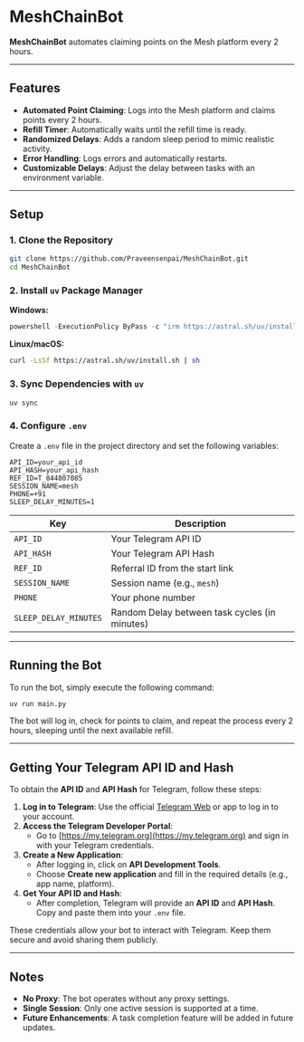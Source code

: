 # MeshChainBot

**MeshChainBot** automates claiming points on the Mesh platform every 2 hours.

---

## Features

- **Automated Point Claiming**: Logs into the Mesh platform and claims points every 2 hours.
- **Refill Timer**: Automatically waits until the refill time is ready.
- **Randomized Delays**: Adds a random sleep period to mimic realistic activity.
- **Error Handling**: Logs errors and automatically restarts.
- **Customizable Delays**: Adjust the delay between tasks with an environment variable.

---

## Setup

### 1. Clone the Repository

```bash
git clone https://github.com/Praveensenpai/MeshChainBot.git
cd MeshChainBot
```

### 2. Install `uv` Package Manager

**Windows:**

```powershell
powershell -ExecutionPolicy ByPass -c "irm https://astral.sh/uv/install.ps1 | iex"
```

**Linux/macOS:**

```bash
curl -LsSf https://astral.sh/uv/install.sh | sh
```

### 3. Sync Dependencies with `uv`

```bash
uv sync
```

### 4. Configure `.env`

Create a `.env` file in the project directory and set the following variables:

```plaintext
API_ID=your_api_id
API_HASH=your_api_hash
REF_ID=T_844807085
SESSION_NAME=mesh
PHONE=+91
SLEEP_DELAY_MINUTES=1
```

| Key                   | Description                                   |
| --------------------- | --------------------------------------------- |
| `API_ID`              | Your Telegram API ID                          |
| `API_HASH`            | Your Telegram API Hash                        |
| `REF_ID`              | Referral ID from the start link               |
| `SESSION_NAME`        | Session name (e.g., `mesh`)                   |
| `PHONE`               | Your phone number                             |
| `SLEEP_DELAY_MINUTES` | Random Delay between task cycles (in minutes) |

---

## Running the Bot

To run the bot, simply execute the following command:

```bash
uv run main.py
```

The bot will log in, check for points to claim, and repeat the process every 2 hours, sleeping until the next available refill.

---

## Getting Your Telegram API ID and Hash

To obtain the **API ID** and **API Hash** for Telegram, follow these steps:

1. **Log in to Telegram**: Use the official [Telegram Web](https://web.telegram.org/) or app to log in to your account.
2. **Access the Telegram Developer Portal**:
   - Go to [https://my.telegram.org](https://my.telegram.org) and sign in with your Telegram credentials.
3. **Create a New Application**:
   - After logging in, click on **API Development Tools**.
   - Choose **Create new application** and fill in the required details (e.g., app name, platform).
4. **Get Your API ID and Hash**:
   - After completion, Telegram will provide an **API ID** and **API Hash**. Copy and paste them into your `.env` file.

These credentials allow your bot to interact with Telegram. Keep them secure and avoid sharing them publicly.

---

## Notes

- **No Proxy**: The bot operates without any proxy settings.
- **Single Session**: Only one active session is supported at a time.
- **Future Enhancements**: A task completion feature will be added in future updates.
